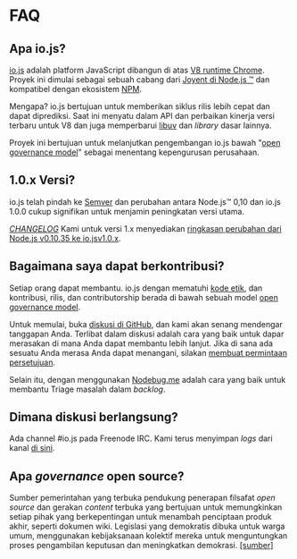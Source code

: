 # FAQ

## Apa io.js?

[io.js](https://github.com/nodejs/io.js) adalah platform JavaScript dibangun di atas [V8 runtime Chrome](http://code.google.com/p/v8/). Proyek ini dimulai sebagai sebuah cabang dari [Joyent di Node.js ™](https://nodejs.org/) dan kompatibel dengan ekosistem [NPM](https://www.npmjs.com/).

Mengapa? io.js bertujuan untuk memberikan siklus rilis lebih cepat dan dapat diprediksi. Saat ini menyatu dalam API dan perbaikan kinerja versi terbaru untuk V8 dan juga memperbarui [libuv](https://github.com/libuv/libuv) dan *library* dasar lainnya.

Proyek ini bertujuan untuk melanjutkan pengembangan io.js bawah "[open governance model](https://github.com/nodejs/io.js/blob/v1.x/GOVERNANCE.md#readme)" sebagai menentang kepengurusan perusahaan.

## 1.0.x Versi?

io.js telah pindah ke [Semver](http://semver.org/) dan perubahan antara Node.js™ 0,10 dan io.js 1.0.0 cukup signifikan untuk menjamin peningkatan versi utama.

*[CHANGELOG](https://github.com/nodejs/io.js/blob/v1.x/CHANGELOG.md)* Kami untuk versi 1.x menyediakan [ringkasan perubahan dari Node.js v0.10.35 ke io.jsv1.0.x](https://github.com/nodejs/io.js/blob/v1.x/CHANGELOG.md#summary-of-changes-from-nodejs-v01035-to-iojs-v100).

## Bagaimana saya dapat berkontribusi?

Setiap orang dapat membantu. io.js dengan mematuhi [kode etik](https://github.com/nodejs/io.js/blob/v1.x/CONTRIBUTING.md#code-of-conduct), dan kontribusi, rilis, dan contributorship berada di bawah sebuah model [open governance model](https://github.com/nodejs/io.js/blob/v1.x/GOVERNANCE.md#readme).

Untuk memulai, buka [diskusi di GitHub](https://github.com/nodejs/io.js/issues), dan kami akan senang mendengar tanggapan Anda.
Terlibat dalam diskusi adalah cara yang baik untuk dapar merasakan di mana Anda dapat membantu lebih lanjut. Jika di sana ada sesuatu Anda merasa Anda dapat menangani, silakan [membuat permintaan persetujuan](https://github.com/nodejs/io.js/blob/v1.x/CONTRIBUTING.md#code-contributions).

Selain itu, dengan menggunakan [Nodebug.me](http://nodebug.me/) adalah cara yang baik untuk membantu Triage masalah dalam *backlog*.

## Dimana diskusi berlangsung?

Ada channel #io.js pada Freenode IRC. Kami terus menyimpan *logs* dari kanal [di sini](http://logs.libuv.org/io.js/latest).

## Apa *governance* open source?

Sumber pemerintahan yang terbuka pendukung penerapan filsafat *open source* dan gerakan *content* terbuka yang bertujuan untuk memungkinkan setiap pihak yang berkepentingan untuk menambah penciptaan produk akhir, seperti dokumen wiki. Legislasi yang demokratis dibuka untuk warga umum, menggunakan kebijaksanaan kolektif mereka untuk menguntungkan proses pengambilan keputusan dan meningkatkan demokrasi. [[sumber]](https://en.wikipedia.org/wiki/Open-source_governance)
